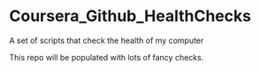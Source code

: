 # Coursera_Github_HealthChecks
A set of scripts that check the health of my computer

This repo will be populated with lots of fancy checks.
